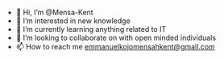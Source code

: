 - 👋 Hi, I’m @Mensa-Kent
- 👀 I’m interested in new knowledge
- 🌱 I’m currently learning anything related to IT
- 💞️ I’m looking to collaborate on with open minded individuals
- 📫 How to reach me emmanuelkojomensahkent@gmail.com

<!---
Mensa-Kent/Mensa-Kent is a ✨ special ✨ repository because its `README.md` (this file) appears on your GitHub profile.
You can click the Preview link to take a look at your changes.
--->
